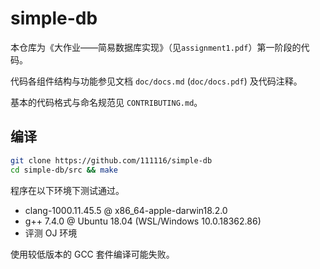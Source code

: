 # simple-db

本仓库为《大作业——简易数据库实现》（见`assignment1.pdf`）第一阶段的代码。

代码各组件结构与功能参见文档 `doc/docs.md` (`doc/docs.pdf`) 及代码注释。

基本的代码格式与命名规范见 `CONTRIBUTING.md`。

## 编译

```bash
git clone https://github.com/111116/simple-db
cd simple-db/src && make
```

程序在以下环境下测试通过。

* clang-1000.11.45.5 @ x86_64-apple-darwin18.2.0
* g++ 7.4.0 @ Ubuntu 18.04 (WSL/Windows 10.0.18362.86)
* 评测 OJ 环境

使用较低版本的 GCC 套件编译可能失败。
